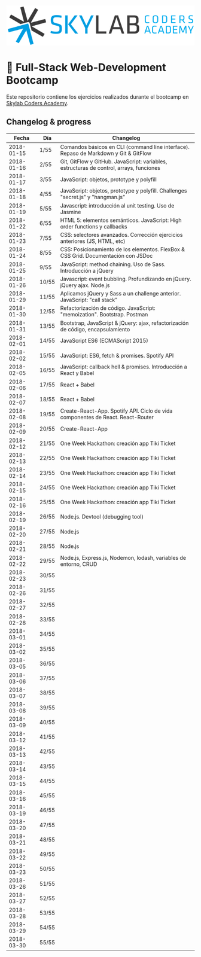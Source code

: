 ![Skylab Coders Academy](skylab.png "Skylab Coders Academy")

🚀 Full-Stack Web-Development Bootcamp 
======================================

Este repositorio contiene los ejercicios realizados durante el bootcamp en [Skylab Coders Academy](http://www.skylabcoders.com/es).  


## Changelog & progress  


|   Fecha    | Día  |   Changelog     |
|------------|------|-----------------|
| 2018-01-15 | 1/55 | Comandos básicos en CLI (command line interface). Repaso de Markdown y Git & GitFlow |
| 2018-01-16 | 2/55 | Git, GitFlow y GitHub. JavaScript: variables, estructuras de control, arrays, funciones |
| 2018-01-17 | 3/55 | JavaScript: objetos, prototype y polyfill |
| 2018-01-18 | 4/55 | JavaScript: objetos, prototype y polyfill. Challenges "secret.js" y "hangman.js" |
| 2018-01-19 | 5/55 | Javascript: introducción al unit testing. Uso de Jasmine |
| 2018-01-22 | 6/55 | HTML 5: elementos semánticos. JavaScript: High order functions y callbacks |
| 2018-01-23 | 7/55 | CSS: selectores avanzados. Corrección ejercicios anteriores (JS, HTML, etc) |
| 2018-01-24 | 8/55 | CSS: Posicionamiento de los elementos. FlexBox & CSS Grid. Documentación con JSDoc |
| 2018-01-25 | 9/55 | JavaScript: method chaining. Uso de Sass. Introducción a jQuery |
| 2018-01-26 | 10/55 | Javascript: event bubbling. Profundizando en jQuery. jQuery ajax. Node.js |
| 2018-01-29 | 11/55 | Aplicamos jQuery y Sass a un challenge anterior. JavaScript: "call stack" |
| 2018-01-30 | 12/55 | Refactorización de código. JavaScript: "memoization". Bootstrap. Postman |
| 2018-01-31 | 13/55 | Bootstrap, JavaScript & jQuery: ajax, refactorización de código, encapsulamiento |
| 2018-02-01 | 14/55 | JavaScript ES6 (ECMAScript 2015) |
| 2018-02-02 | 15/55 | JavaScript: ES6, fetch & promises. Spotify API |
| 2018-02-05 | 16/55 | JavaScript: callback hell & promises. Introducción a React y Babel |
| 2018-02-06 | 17/55 | React + Babel |
| 2018-02-07 | 18/55 | React + Babel |
| 2018-02-08 | 19/55 | Create-React-App. Spotify API. Ciclo de vida componentes de React. React-Router |
| 2018-02-09 | 20/55 | Create-React-App |
| 2018-02-12 | 21/55 | One Week Hackathon: creación app Tiki Ticket |
| 2018-02-13 | 22/55 | One Week Hackathon: creación app Tiki Ticket |
| 2018-02-14 | 23/55 | One Week Hackathon: creación app Tiki Ticket |
| 2018-02-15 | 24/55 | One Week Hackathon: creación app Tiki Ticket |
| 2018-02-16 | 25/55 | One Week Hackathon: creación app Tiki Ticket |
| 2018-02-19 | 26/55 | Node.js. Devtool (debugging tool) |
| 2018-02-20 | 27/55 | Node.js |
| 2018-02-21 | 28/55 | Node.js |
| 2018-02-22 | 29/55 | Node.js, Express.js, Nodemon, lodash, variables de entorno, CRUD |
| 2018-02-23 | 30/55 |                 |
| 2018-02-26 | 31/55 |                 |
| 2018-02-27 | 32/55 |                 |
| 2018-02-28 | 33/55 |                 |
| 2018-03-01 | 34/55 |                 |
| 2018-03-02 | 35/55 |                 |
| 2018-03-05 | 36/55 |                 |
| 2018-03-06 | 37/55 |                 |
| 2018-03-07 | 38/55 |                 |
| 2018-03-08 | 39/55 |                 |
| 2018-03-09 | 40/55 |                 |
| 2018-03-12 | 41/55 |                 |
| 2018-03-13 | 42/55 |                 |
| 2018-03-14 | 43/55 |                 |
| 2018-03-15 | 44/55 |                 |
| 2018-03-16 | 45/55 |                 |
| 2018-03-19 | 46/55 |                 |
| 2018-03-20 | 47/55 |                 |
| 2018-03-21 | 48/55 |                 |
| 2018-03-22 | 49/55 |                 |
| 2018-03-23 | 50/55 |                 |
| 2018-03-26 | 51/55 |                 |
| 2018-03-27 | 52/55 |                 |
| 2018-03-28 | 53/55 |                 |
| 2018-03-29 | 54/55 |                 |
| 2018-03-30 | 55/55 |                 |
